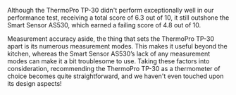 Although the ThermoPro TP-30 didn't perform exceptionally well in our performance test, receiving a total score of 6.3 out of 10, it still outshone the Smart Sensor AS530, which earned a failing score of 4.8 out of 10.

Measurement accuracy aside, the thing that sets the ThermoPro TP-30 apart is its numerous measurement modes. This makes it useful beyond the kitchen, whereas the Smart Sensor AS530’s lack of any measurement modes can make it a bit troublesome to use. Taking these factors into consideration, recommending the ThermoPro TP-30 as a thermometer of choice becomes quite straightforward, and we haven't even touched upon its design aspects!
